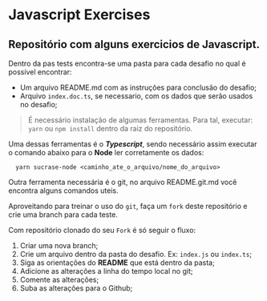 # Javascript Exercises

## Repositório com alguns exercicios de Javascript.

Dentro da pas tests encontra-se uma pasta para cada desafio no qual é possível encontrar:

- Um arquivo README.md com as instruções para conclusão do desafio;
- Arquivo `index.doc.ts`, se necessario, com os dados que serão usados no desafio;

> É necessário instalação de algumas ferramentas. Para tal, executar: `yarn` ou `npm install` dentro da raiz do repositório.

Uma dessas ferramentas é o **_Typescript_**, sendo necessário assim executar o comando abaixo para o **Node** ler corretamente os dados:

```
  yarn sucrase-node <caminho_ate_o_arquivo/nome_do_arquivo>
```

Outra ferramenta necessária é o git, no arquivo README.git.md você encontra alguns comandos uteis.

Aproveitando para treinar o uso do `git`, faça um `fork` deste repositório e crie uma branch para cada teste.

Com repositório clonado do seu `Fork` é só seguir o fluxo:

1. Criar uma nova branch;
2. Crie um arquivo dentro da pasta do desafio. Ex: `index.js` ou `index.ts`;
3. Siga as orientações do **README** que está dentro da pasta;
4. Adicione as alterações a linha do tempo local no git;
5. Comente as alterações;
6. Suba as alterações para o Github;
